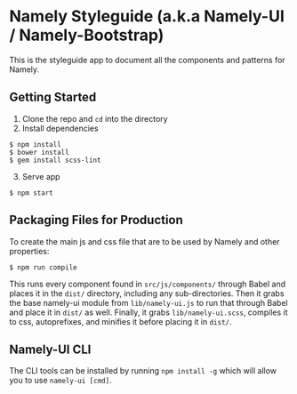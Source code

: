 # Namely Styleguide (a.k.a Namely-UI / Namely-Bootstrap)

This is the styleguide app to document all the components and patterns for Namely.

Getting Started
---------------

1. Clone the repo and ```cd``` into the directory
2. Install dependencies
```shell
$ npm install
$ bower install
$ gem install scss-lint
```
3. Serve app
```shell
$ npm start
```


Packaging Files for Production
------------------------------

To create the main js and css file that are to be used by Namely and other properties:
```shell
$ npm run compile
```

This runs every component found in ```src/js/components/``` through Babel and places it in the ```dist/``` directory, including any sub-directories. Then it grabs the base namely-ui module from ```lib/namely-ui.js``` to run that through Babel and place it in ```dist/``` as well. Finally, it grabs ```lib/namely-ui.scss```, compiles it to css, autoprefixes, and minifies it before placing it in ```dist/```. 


Namely-UI CLI
-------------

The CLI tools can be installed by running ```npm install -g``` which will allow you to use ```namely-ui [cmd]```.
